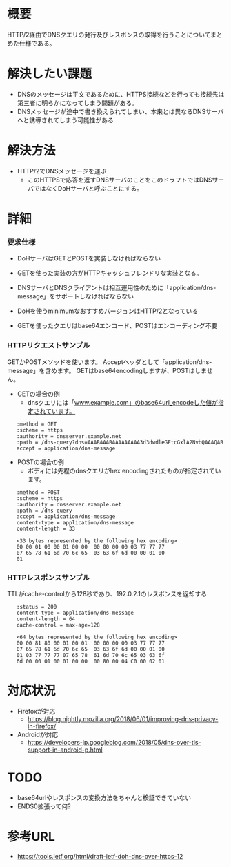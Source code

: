 # 概要
HTTP/2経由でDNSクエリの発行及びレスポンスの取得を行うことについてまとめた仕様である。

# 解決したい課題
- DNSのメッセージは平文であるために、HTTPS接続などを行っても接続先は第三者に明らかになってしまう問題がある。
- DNSメッセージが途中で書き換えられてしまい、本来とは異なるDNSサーバへと誘導されてしまう可能性がある

# 解決方法
- HTTP/2でDNSメッセージを運ぶ
  - このHTTPSで応答を返すDNSサーバのことをこのドラフトではDNSサーバではなくDoHサーバと呼ぶことにする。

# 詳細

### 要求仕様
- DoHサーバはGETとPOSTを実装しなければならない
- GETを使った実装の方がHTTPキャッシュフレンドリな実装となる。
- DNSサーバとDNSクライアントは相互運用性のために「application/dns-message」をサポートしなければならない


- DoHを使うminimumなおすすめバージョンはHTTP/2となっている
- GETを使ったクエリはbase64エンコード、POSTはエンコーディング不要

### HTTPリクエストサンプル
GETかPOSTメソッドを使います。 Acceptヘッダとして「application/dns-message」を含めます。
GETはbase64encodingしますが、POSTはしません。

- GETの場合の例
  - dnsクエリには「www.example.com」のbase64url_encodeした値が指定されています。
```
   :method = GET
   :scheme = https
   :authority = dnsserver.example.net
   :path = /dns-query?dns=AAABAAABAAAAAAAAA3d3dwdleGFtcGxlA2NvbQAAAQAB
   accept = application/dns-message
```

- POSTの場合の例
  - ボディには先程のdnsクエリがhex encodingされたものが指定されています。
```
   :method = POST
   :scheme = https
   :authority = dnsserver.example.net
   :path = /dns-query
   accept = application/dns-message
   content-type = application/dns-message
   content-length = 33

   <33 bytes represented by the following hex encoding>
   00 00 01 00 00 01 00 00  00 00 00 00 03 77 77 77
   07 65 78 61 6d 70 6c 65  03 63 6f 6d 00 00 01 00
   01
```

### HTTPレスポンスサンプル
TTLがcache-controlから128秒であり、192.0.2.1のレスポンスを返却する
```
   :status = 200
   content-type = application/dns-message
   content-length = 64
   cache-control = max-age=128

   <64 bytes represented by the following hex encoding>
   00 00 81 80 00 01 00 01  00 00 00 00 03 77 77 77
   07 65 78 61 6d 70 6c 65  03 63 6f 6d 00 00 01 00
   01 03 77 77 77 07 65 78  61 6d 70 6c 65 03 63 6f
   6d 00 00 01 00 01 00 00  00 80 00 04 C0 00 02 01
```

# 対応状況
- Firefoxが対応
  - https://blog.nightly.mozilla.org/2018/06/01/improving-dns-privacy-in-firefox/
- Androidが対応
  - https://developers-jp.googleblog.com/2018/05/dns-over-tls-support-in-android-p.html

# TODO
- base64urlやレスポンスの変換方法をちゃんと検証できていない
- ENDS0拡張って何?

# 参考URL
- https://tools.ietf.org/html/draft-ietf-doh-dns-over-https-12
